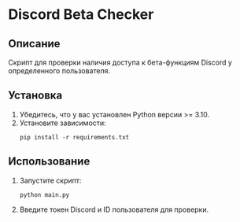 # Discord Beta Checker

## Описание
Скрипт для проверки наличия доступа к бета-функциям Discord у определенного пользователя.

## Установка
1. Убедитесь, что у вас установлен Python версии >= 3.10.
2. Установите зависимости:
    ```
    pip install -r requirements.txt
    ```

## Использование
1. Запустите скрипт:
    ```
    python main.py
    ```
2. Введите токен Discord и ID пользователя для проверки.
